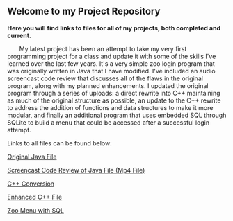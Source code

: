 ## Welcome to my Project Repository

**Here you will find links to files for all of my projects, both completed and current.** 

&nbsp;&nbsp;&nbsp;&nbsp;&nbsp;&nbsp; My latest project has been an attempt to take my very first programming project for a class and update it with 
some of the skills I've learned over the last few years.  It's a very simple zoo login program that was originally 
written in Java that I have modified.  I've included an audio screencast code review that discusses all of the flaws
in the original program, along with my planned enhancements.  I updated the original program through a series of uploads: 
a direct rewrite into C++ maintaining as much of the original structure as possible, an update to the C++ rewrite to address
the addition of functions and data structures to make it more modular, and finally an additional program that uses 
embedded SQL through SQLite to build a menu that could be accessed after a successful login attempt. 

Links to all files can be found below: 

[Original Java File](https://github.com/drick717/drick717.github.io/blob/gh-pages/FinalProject_CS145.zip)

[Screencast Code Review of Java File (Mp4 File)](https://github.com/drick717/drick717.github.io/blob/gh-pages/code%20review.mp4)

[C++ Conversion](https://github.com/drick717/drick717.github.io/blob/gh-pages/FinalProject.zip)

[Enhanced C++ File](https://github.com/drick717/drick717.github.io/blob/gh-pages/FinalProjectV2.zip)

[Zoo Menu with SQL](https://github.com/drick717/drick717.github.io/blob/gh-pages/Zoo%20SQL%20Menu.zip)
